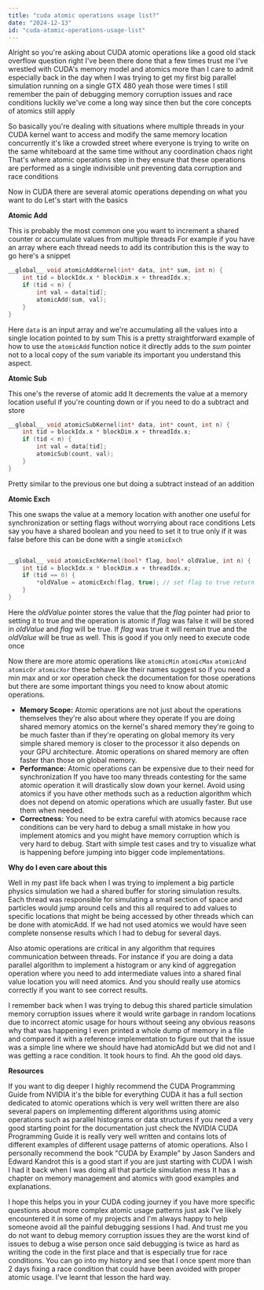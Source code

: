 ```yaml
---
title: "cuda atomic operations usage list?"
date: "2024-12-13"
id: "cuda-atomic-operations-usage-list"
---
```


Alright so you're asking about CUDA atomic operations like a good old stack overflow question right I've been there done that a few times trust me I've wrestled with CUDA's memory model and atomics more than I care to admit especially back in the day when I was trying to get my first big parallel simulation running on a single GTX 480 yeah those were times I still remember the pain of debugging memory corruption issues and race conditions luckily we've come a long way since then but the core concepts of atomics still apply

So basically you're dealing with situations where multiple threads in your CUDA kernel want to access and modify the same memory location concurrently it's like a crowded street where everyone is trying to write on the same whiteboard at the same time without any coordination chaos right That's where atomic operations step in they ensure that these operations are performed as a single indivisible unit preventing data corruption and race conditions

Now in CUDA there are several atomic operations depending on what you want to do Let's start with the basics

**Atomic Add**

This is probably the most common one you want to increment a shared counter or accumulate values from multiple threads For example if you have an array where each thread needs to add its contribution this is the way to go here's a snippet

```cpp
__global__ void atomicAddKernel(int* data, int* sum, int n) {
    int tid = blockIdx.x * blockDim.x + threadIdx.x;
    if (tid < n) {
        int val = data[tid];
        atomicAdd(sum, val);
    }
}

```
Here `data` is an input array and we're accumulating all the values into a single location pointed to by sum This is a pretty straightforward example of how to use the `atomicAdd` function notice it directly adds to the *sum* pointer not to a local copy of the *sum* variable its important you understand this aspect.

**Atomic Sub**

This one's the reverse of atomic add It decrements the value at a memory location useful if you're counting down or if you need to do a subtract and store

```cpp
__global__ void atomicSubKernel(int* data, int* count, int n) {
    int tid = blockIdx.x * blockDim.x + threadIdx.x;
    if (tid < n) {
        int val = data[tid];
        atomicSub(count, val);
    }
}
```

Pretty similar to the previous one but doing a subtract instead of an addition

**Atomic Exch**

This one swaps the value at a memory location with another one useful for synchronization or setting flags without worrying about race conditions Lets say you have a shared boolean and you need to set it to true only if it was false before this can be done with a single `atomicExch`

```cpp

__global__ void atomicExchKernel(bool* flag, bool* oldValue, int n) {
    int tid = blockIdx.x * blockDim.x + threadIdx.x;
    if (tid == 0) {
        *oldValue = atomicExch(flag, true); // set flag to true return the old value
    }
}

```

Here the *oldValue* pointer stores the value that the *flag* pointer had prior to setting it to true and the operation is atomic if *flag* was false it will be stored in *oldValue* and *flag* will be true. If *flag* was true it will remain true and the *oldValue* will be true as well. This is good if you only need to execute code once

Now there are more atomic operations like `atomicMin` `atomicMax` `atomicAnd` `atomicOr` `atomicXor` these behave like their names suggest so if you need a min max and or xor operation check the documentation for those operations but there are some important things you need to know about atomic operations.

*   **Memory Scope:** Atomic operations are not just about the operations themselves they're also about where they operate If you are doing shared memory atomics on the kernel's shared memory they're going to be much faster than if they're operating on global memory its very simple shared memory is closer to the processor it also depends on your GPU architecture. Atomic operations on shared memory are often faster than those on global memory.
*   **Performance:** Atomic operations can be expensive due to their need for synchronization If you have too many threads contesting for the same atomic operation it will drastically slow down your kernel. Avoid using atomics if you have other methods such as a reduction algorithm which does not depend on atomic operations which are usually faster. But use them when needed.
*   **Correctness:** You need to be extra careful with atomics because race conditions can be very hard to debug a small mistake in how you implement atomics and you might have memory corruption which is very hard to debug. Start with simple test cases and try to visualize what is happening before jumping into bigger code implementations.

**Why do I even care about this**

Well in my past life back when I was trying to implement a big particle physics simulation we had a shared buffer for storing simulation results. Each thread was responsible for simulating a small section of space and particles would jump around cells and this all required to add values to specific locations that might be being accessed by other threads which can be done with atomicAdd. If we had not used atomics we would have seen complete nonsense results which I had to debug for several days.

Also atomic operations are critical in any algorithm that requires communication between threads. For instance if you are doing a data parallel algorithm to implement a histogram or any kind of aggregation operation where you need to add intermediate values into a shared final value location you will need atomics. And you should really use atomics correctly if you want to see correct results.

I remember back when I was trying to debug this shared particle simulation memory corruption issues where it would write garbage in random locations due to incorrect atomic usage for hours without seeing any obvious reasons why that was happening I even printed a whole dump of memory in a file and compared it with a reference implementation to figure out that the issue was a simple line where we should have had atomicAdd but we did not and I was getting a race condition. It took hours to find. Ah the good old days.

**Resources**

If you want to dig deeper I highly recommend the CUDA Programming Guide from NVIDIA it's the bible for everything CUDA it has a full section dedicated to atomic operations which is very well written there are also several papers on implementing different algorithms using atomic operations such as parallel histograms or data structures if you need a very good starting point for the documentation just check the NVIDIA CUDA Programming Guide it is really very well written and contains lots of different examples of different usage patterns of atomic operations. Also I personally recommend the book "CUDA by Example" by Jason Sanders and Edward Kandrot this is a good start if you are just starting with CUDA I wish I had it back when I was doing all that particle simulation mess It has a chapter on memory management and atomics with good examples and explanations.

I hope this helps you in your CUDA coding journey if you have more specific questions about more complex atomic usage patterns just ask I've likely encountered it in some of my projects and I'm always happy to help someone avoid all the painful debugging sessions I had. And trust me you do not want to debug memory corruption issues they are the worst kind of issues to debug a wise person once said debugging is twice as hard as writing the code in the first place and that is especially true for race conditions. You can go into my history and see that I once spent more than 2 days fixing a race condition that could have been avoided with proper atomic usage. I've learnt that lesson the hard way.
